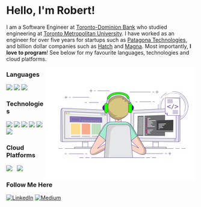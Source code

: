# Hello, I'm Robert!

I am a Software Engineer at <a href="https://www.td.com/ca/en/about-td/">Toronto-Dominion Bank</a> who studied engineering at <a href="https://www.torontomu.ca/">Toronto Metropolitan University</a>. I have worked as an engineer for over five years for startups such as <a href="https://patagona.ca/">Patagona Technologies</a>, and billion dollar companies such as <a href='https://hatch.com'>Hatch</a> and <a href='https://magna.com'>Magna</a>. Most importantly, <b>I love to program</b>! See below for my favourite languages, technologies and cloud platforms.

<img align="right" alt="GIF" src="https://raw.githubusercontent.com/devSouvik/devSouvik/master/gif3.gif" width="400"/>

### Languages
<img src = 'https://github.com/MarikIshtar007/MarikIshtar007/blob/master/images/python2.png' height='30'/> <img src='https://github.com/MarikIshtar007/MarikIshtar007/blob/master/images/java.svg' height='30'/> <img src= 'https://github.com/MarikIshtar007/MarikIshtar007/blob/master/images/js.svg' height='30'/>


 ### Technologies
 <img src='https://github.com/MarikIshtar007/MarikIshtar007/blob/master/images/git.svg' height='30'/> <img src='https://www.docker.com/wp-content/uploads/2022/03/vertical-logo-monochromatic.png' height='30'/> <img src='https://wiki.postgresql.org/images/thumb/a/a4/PostgreSQL_logo.3colors.svg/116px-PostgreSQL_logo.3colors.svg.png' height='30'/> <img src='https://cdn.icon-icons.com/icons2/2415/PNG/512/mongodb_original_wordmark_logo_icon_146425.png' height='32'/> <img src='https://cdn4.iconfinder.com/data/icons/logos-3/600/React.js_logo-1024.png' height='30'/> <img src='https://upload.wikimedia.org/wikipedia/commons/thumb/9/95/Vue.js_Logo_2.svg/1024px-Vue.js_Logo_2.svg.png?20170919082558' height='28'/>


### Cloud Platforms
<img src='https://cdn.worldvectorlogo.com/logos/amazon-web-services.svg' height='30'/> &nbsp; <img src='https://cdn.worldvectorlogo.com/logos/microsoft-azure-2.svg' height='25'/>


### Follow Me Here
<a href="https://www.linkedin.com/in/r-prater/" target="_blank"><img alt="LinkedIn" src="https://img.shields.io/badge/linkedin-%230077B5.svg?&style=for-the-badge&logo=linkedin&logoColor=white" /></a>
<a href="https://medium.com/@robcprater" target="_blank"><img alt="Medium" src="https://img.shields.io/badge/medium-%2312100E.svg?&style=for-the-badge&logo=medium&logoColor=white" /></a>
